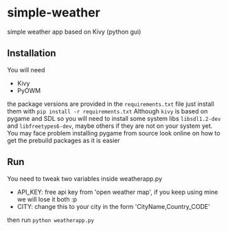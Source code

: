# simple-weather
simple weather app based on Kivy (python gui)

## Installation
You will need
* Kivy
* PyOWM

the package versions are provided in the `requirements.txt` file just install them with `pip install -r requirements.txt`
Although `kivy` is based on pygame and SDL so you will need to install some system libs `libsdl1.2-dev` and `libfreetypes6-dev`, maybe others if they are not on your system yet. You may face problem installing pygame from source look online on how to get the prebuild packages as it is easier

## Run
You need to tweak two variables inside weatherapp.py
- API_KEY: free api key from 'open weather map', if you keep using mine we will lose it both :p
- CITY: change this to your city in the form 'CityName,Country_CODE'

then run `python weatherapp.py`
